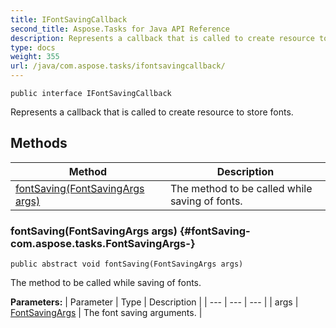 ```yaml
---
title: IFontSavingCallback
second_title: Aspose.Tasks for Java API Reference
description: Represents a callback that is called to create resource to store fonts.
type: docs
weight: 355
url: /java/com.aspose.tasks/ifontsavingcallback/
---
```

```
public interface IFontSavingCallback
```

Represents a callback that is called to create resource to store fonts.
## Methods

| Method | Description |
| --- | --- |
| [fontSaving(FontSavingArgs args)](#fontSaving-com.aspose.tasks.FontSavingArgs-) | The method to be called while saving of fonts. |
### fontSaving(FontSavingArgs args) {#fontSaving-com.aspose.tasks.FontSavingArgs-}
```
public abstract void fontSaving(FontSavingArgs args)
```


The method to be called while saving of fonts.

**Parameters:**
| Parameter | Type | Description |
| --- | --- | --- |
| args | [FontSavingArgs](../../com.aspose.tasks/fontsavingargs) | The font saving arguments. |

